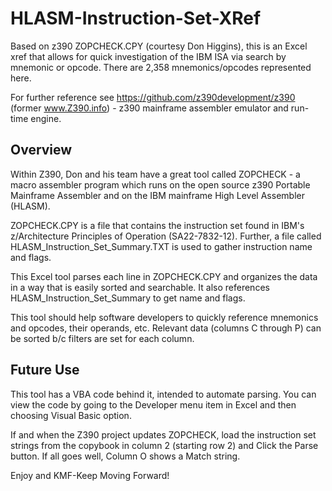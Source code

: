 # HLASM-Instruction-Set-XRef
Based on z390 ZOPCHECK.CPY (courtesy Don Higgins), this is an Excel xref that allows for quick investigation of the IBM ISA via search by mnemonic or opcode.  There are 2,358 mnemonics/opcodes represented here.

For further reference see https://github.com/z390development/z390 (former www.Z390.info) - z390 mainframe assembler emulator and run-time engine.

Overview
----------
Within Z390, Don and his team have a great tool called ZOPCHECK - a macro assembler program which runs on the open source z390 Portable Mainframe Assembler and on the IBM mainframe High Level Assembler (HLASM).

ZOPCHECK.CPY is a file that contains the instruction set found in IBM's z/Architecture Principles of Operation (SA22-7832-12). Further, a file called HLASM_Instruction_Set_Summary.TXT is used to gather instruction name and flags.

This Excel tool parses each line in ZOPCHECK.CPY and organizes the data in a way that is easily sorted and searchable. It also references HLASM_Instruction_Set_Summary to get name and flags.

This tool should help software developers to quickly reference mnemonics and opcodes, their operands, etc. Relevant data (columns C through P) can be sorted b/c filters are set for each column.

Future Use
----------
This tool has a VBA code behind it, intended to automate parsing. You can view the code by going to the Developer menu item in Excel and then choosing Visual Basic option. 

If and when the Z390 project updates ZOPCHECK, load the instruction set strings from the copybook in column 2 (starting row 2) and Click the Parse button. If all goes well, Column O shows a Match string.

Enjoy and KMF-Keep Moving Forward!
